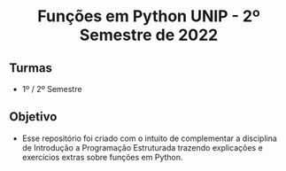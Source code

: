 <h1 align="center">
    Funções em Python UNIP - 2º Semestre de 2022
</h1>

## Turmas
- 1º / 2º Semestre

## Objetivo
- Esse repositório foi criado com o intuito de complementar a disciplina de Introdução a Programação Estruturada trazendo explicações e exercícios extras sobre funções em Python.
